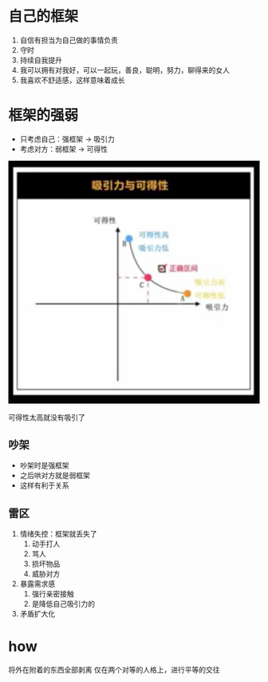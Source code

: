 

# 自己的框架

1. 自信有担当为自己做的事情负责
2. 守时
3. 持续自我提升
4. 我可以拥有对我好，可以一起玩，善良，聪明，努力，聊得来的女人
5. 我喜欢不舒适感，这样意味着成长


# 框架的强弱

- 只考虑自己：强框架 -> 吸引力
- 考虑对方：弱框架 -> 可得性

![](/assets/images/2021-10-02-21-08-05.png)

可得性太高就没有吸引了

## 吵架

- 吵架时是强框架
- 之后哄对方就是弱框架
- 这样有利于关系

## 雷区

1. 情绪失控：框架就丢失了
   1. 动手打人
   2. 骂人
   3. 损坏物品
   4. 威胁对方
2. 暴露需求感
   1. 强行亲密接触
   2. 是降低自己吸引力的
3. 矛盾扩大化

# how

将外在附着的东西全部剥离
仅在两个对等的人格上，进行平等的交往